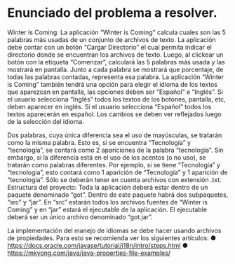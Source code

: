 # Enunciado del problema a resolver.

Winter is Coming: La aplicación “Winter is Coming” calcula cuales son las 5 palabras más usadas de un
conjunto de archivos de texto. La aplicación debe contar con un botón “Cargar Directorio” el cual permita indicar
el directorio donde se encuentran los archivos de texto. Luego, al clickear un botón con la etiqueta “Comenzar”,
calculará las 5 palabras más usada y las mostrará en pantalla. Junto a cada palabra se mostrará que
porcentaje, de todas las palabras contadas, representa esa palabra. La aplicación “Winter is Coming” también
tendrá una opción para elegir el idioma de los textos que aparezcan en pantalla, las opciones deben ser
“Español” e “Inglés”. Si el usuario selecciona “Inglés” todos los textos de los botones, pantalla, etc, deben
aparecer en inglés. Si el usuario selecciona “Español” todos los textos aparecerán en español. Los cambios se
deben ver reflejados luego de la selección del idioma.

Dos palabras, cuya única diferencia sea el uso de mayúsculas, se tratarán como la misma palabra. Esto es, si
se encuentra “Tecnología” y “tecnología”, se contará como 2 apariciones de la palabra “tecnología”. Sin
embargo, si la diferencia está en el uso de los acentos (o no uso), se tratarán como palabras diferentes. Por
ejemplo, si se tiene “Tecnología” y “tecnologia”, esto contará como 1 aparición de “Tecnología” y 1 aparición de
“tecnología”. Sólo se deberán tener en cuenta archivos con extensión .txt.
Estructura del proyecto: Toda la aplicación deberá estar dentro de un paquete denominado “got”. Dentro de
este paquete habrá dos subpaquetes, “src” y “jar”. En “src” estarán todos los archivos fuentes de “Winter is
Coming” y en “jar” estará el ejecutable de la aplicación. El ejecutable deberá ser un único archivo denominado
“got.jar”.

La implementación del manejo de idiomas se debe hacer usando archivos de propiedades. Para esto se
recomienda ver los siguientes artículos:
  ● https://docs.oracle.com/javase/tutorial/i18n/intro/steps.html
  ● https://mkyong.com/java/java-properties-file-examples/
